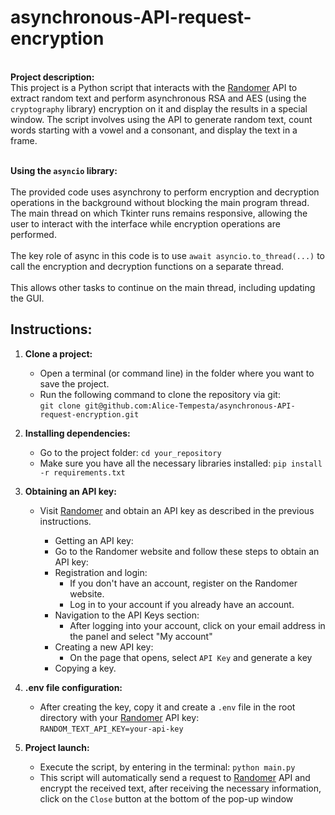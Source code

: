 # asynchronous-API-request-encryption
<br> **Project description:** <br/>
This project is a Python script that interacts with the <a href=https://randommer.io/> Randomer<a/> API to extract random text and perform asynchronous 
RSA and AES (using the `cryptography` library) encryption on it and display the results in a special window.
The script involves using the API to generate random text, count words starting with a vowel and a consonant, and display the text in a frame.

<br> **Using the `asyncio` library:** <br/>
<br>The provided code uses asynchrony to perform encryption and decryption operations in the background without blocking the main program thread.
The main thread on which Tkinter runs remains responsive, allowing the user to interact with the interface while encryption operations are performed.<br/>
<br>The key role of async in this code is to use `await asyncio.to_thread(...)` to call the encryption and decryption functions on a separate thread.<br/>
<br>This allows other tasks to continue on the main thread, including updating the GUI.<br/>



## Instructions:

1. **Clone a project:**
   - Open a terminal (or command line) in the folder where you want to save the project.
   - Run the following command to clone the repository via git:
     <br> ```git clone git@github.com:Alice-Tempesta/asynchronous-API-request-encryption.git```<br/>

2. **Installing dependencies:**
   - Go to the project folder:
     ```cd your_repository```
   - Make sure you have all the necessary libraries installed:
     ```pip install -r requirements.txt```

3. **Obtaining an API key:**
   - Visit <a href=https://randommer.io/>Randomer<a/> and obtain an API key as described in the previous instructions.
     - Getting an API key:
     - Go to the Randomer website and follow these steps to obtain an API key:
     - Registration and login:
       - If you don't have an account, register on the Randomer website.
       - Log in to your account if you already have an account.
     - Navigation to the API Keys section:
       - After logging into your account, click on your email address in the panel and select "My account"
     - Creating a new API key:
       - On the page that opens, select `API Key` and generate a key
     - Copying a key.
4. **.env file configuration:**
   -  After creating the key, copy it and create a `.env` file in the root directory with your <a href=https://randommer.io/>Randomer<a/> API key:
  <br>```RANDOM_TEXT_API_KEY=your-api-key```<br/>
5. **Project launch:**
   - Execute the script,
by entering in the terminal:
     ```python main.py```
   - This script will automatically send a request to <a href=https://randommer.io/> Randomer<a/> API and encrypt the received text, after receiving the necessary information, 
click on the `Close` button at the bottom of the pop-up window
